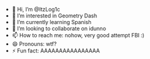 - 👋 Hi, I’m @ItzLog1c
- 👀 I’m interested in Geometry Dash
- 🌱 I’m currently learning Spanish
- 💞️ I’m looking to collaborate on idunno
- 📫 How to reach me: nohow, very good attempt FBI :)
- 😄 Pronouns: wtf?
- ⚡ Fun fact: AAAAAAAAAAAAAAAA

<!---
ItzLog1c/ItzLog1c is a ✨ special ✨ repository because its `README.md` (this file) appears on your GitHub profile.
You can click the Preview link to take a look at your changes.
--->
